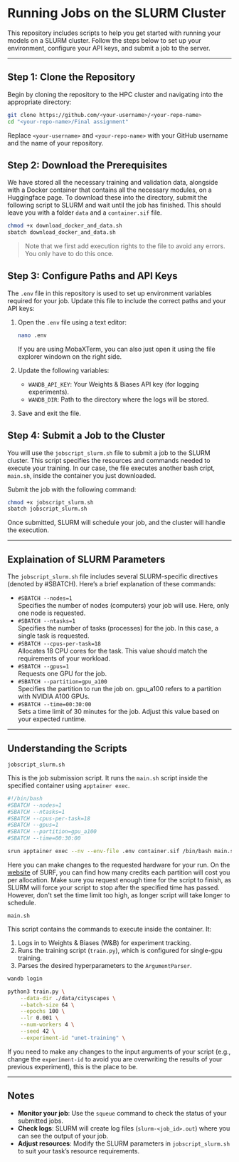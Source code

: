 # Running Jobs on the SLURM Cluster  

This repository includes scripts to help you get started with running your models on a SLURM cluster. Follow the steps below to set up your environment, configure your API keys, and submit a job to the server.  

---

## Step 1: Clone the Repository  

Begin by cloning the repository to the HPC cluster and navigating into the appropriate directory:  

```bash  
git clone https://github.com/<your-username>/<your-repo-name>
cd "<your-repo-name>/Final assignment"
```
Replace `<your-username>` and `<your-repo-name>` with your GitHub username and the name of your repository.

## Step 2: Download the Prerequisites

We have stored all the necessary training and validation data, alongside with a Docker container that contains all the necessary modules, on a Huggingface page. To download these into the directory, submit the following script to SLURM and wait until the job has finished. This should leave you with a folder `data` and a `container.sif` file.

```bash
chmod +x download_docker_and_data.sh
sbatch download_docker_and_data.sh
```

> Note that we first add execution rights to the file to avoid any errors. You only have to do this once.

## Step 3: Configure Paths and API Keys

The `.env` file in this repository is used to set up environment variables required for your job. Update this file to include the correct paths and your API keys:

1. Open the `.env` file using a text editor:

   ```bash
   nano .env
   ```

   If you are using MobaXTerm, you can also just open it using the file explorer windown on the right side.

2. Update the following variables:

   - `WANDB_API_KEY`: Your Weights & Biases API key (for logging experiments).
   - `WANDB_DIR`: Path to the directory where the logs will be stored.

3. Save and exit the file.

## Step 4: Submit a Job to the Cluster

You will use the `jobscript_slurm.sh` file to submit a job to the SLURM cluster. This script specifies the resources and commands needed to execute your training. In our case, the file executes another bash cript, `main.sh`, inside the container you just downloaded.

Submit the job with the following command:

```bash
chmod +x jobscript_slurm.sh
sbatch jobscript_slurm.sh
```

Once submitted, SLURM will schedule your job, and the cluster will handle the execution.

---

## Explaination of SLURM Parameters

The `jobscript_slurm.sh` file includes several SLURM-specific directives (denoted by #SBATCH). Here’s a brief explanation of these commands:

- `#SBATCH --nodes=1`  
   Specifies the number of nodes (computers) your job will use. Here, only one node is requested.
- `#SBATCH --ntasks=1`  
   Specifies the number of tasks (processes) for the job. In this case, a single task is requested.
- `#SBATCH --cpus-per-task=18`  
   Allocates 18 CPU cores for the task. This value should match the requirements of your workload.
- `#SBATCH --gpus=1`  
   Requests one GPU for the job.
- `#SBATCH --partition=gpu_a100`  
   Specifies the partition to run the job on. gpu_a100 refers to a partition with NVIDIA A100 GPUs.
- `#SBATCH --time=00:30:00`  
   Sets a time limit of 30 minutes for the job. Adjust this value based on your expected runtime.

---

## Understanding the Scripts

`jobscript_slurm.sh`

This is the job submission script. It runs the `main.sh` script inside the specified container using `apptainer exec`.

```bash
#!/bin/bash  
#SBATCH --nodes=1  
#SBATCH --ntasks=1  
#SBATCH --cpus-per-task=18  
#SBATCH --gpus=1  
#SBATCH --partition=gpu_a100  
#SBATCH --time=00:30:00  

srun apptainer exec --nv --env-file .env container.sif /bin/bash main.sh
```

Here you can make changes to the requested hardware for your run. On the [website](https://servicedesk.surf.nl/wiki/display/WIKI/Snellius+partitions+and+accounting) of SURF, you can find how many credits each partition will cost you per allocation. Make sure you request enough time for the script to finish, as SLURM will force your script to stop after the specified time has passed. However, don't set the time limit too high, as longer script will take longer to schedule.

`main.sh`

This script contains the commands to execute inside the container. It:

1. Logs in to Weights & Biases (W&B) for experiment tracking.
2. Runs the training script (`train.py`), which is configured for single-gpu training.
3. Parses the desired hyperparameters to the `ArgumentParser`.

```bash
wandb login

python3 train.py \
    --data-dir ./data/cityscapes \
    --batch-size 64 \
    --epochs 100 \
    --lr 0.001 \
    --num-workers 4 \
    --seed 42 \
    --experiment-id "unet-training" \
```

If you need to make any changes to the input arguments of your script (e.g., change the `experiment-id` to avoid you are overwriting the results of your previous experiment), this is the place to be.

---

## Notes

- **Monitor your job**: Use the `squeue` command to check the status of your submitted jobs.
- **Check logs**: SLURM will create log files (`slurm-<job_id>.out`) where you can see the output of your job.
- **Adjust resources**: Modify the SLURM parameters in `jobscript_slurm.sh` to suit your task’s resource requirements.